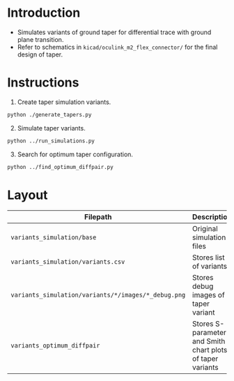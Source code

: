 # Introduction
- Simulates variants of ground taper for differential trace with ground plane transition.
- Refer to schematics in ```kicad/oculink_m2_flex_connector/``` for the final design of taper.

# Instructions
1. Create taper simulation variants.
```bash
python ./generate_tapers.py
```

2. Simulate taper variants.
```bash
python ../run_simulations.py
```

3. Search for optimum taper configuration.
```bash
python ../find_optimum_diffpair.py
```

# Layout
| Filepath | Description |
| --- | --- |
| ```variants_simulation/base``` | Original simulation files |
| ```variants_simulation/variants.csv``` | Stores list of variants |
| ```variants_simulation/variants/*/images/*_debug.png``` | Stores debug images of taper variant |
| ```variants_optimum_diffpair``` | Stores S-parameter and Smith chart plots of taper variants |
